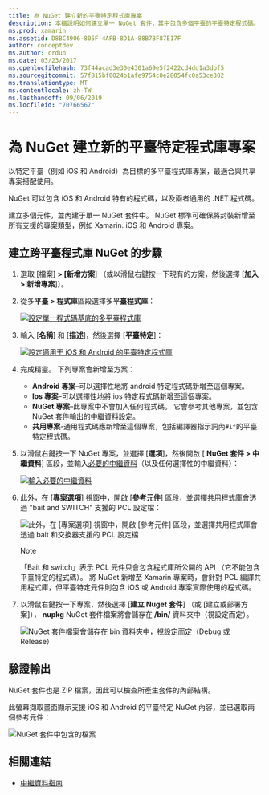 ```yaml
---
title: 為 NuGet 建立新的平臺特定程式庫專案
description: 本檔說明如何建立單一 NuGet 套件，其中包含多個平臺的平臺特定程式碼。
ms.prod: xamarin
ms.assetid: D8BC4906-805F-4AFB-8D1A-88B7BF87E17F
author: conceptdev
ms.author: crdun
ms.date: 03/23/2017
ms.openlocfilehash: 73f44acad3e30e4301a69e5f2422cd4dd1a3dbf5
ms.sourcegitcommit: 57f815bf0024b1afe9754c0e28054fc0a53ce302
ms.translationtype: MT
ms.contentlocale: zh-TW
ms.lasthandoff: 09/06/2019
ms.locfileid: "70766567"
---
```

# <a name="creating-new-platform-specific-library-projects-for-nuget"></a>為 NuGet 建立新的平臺特定程式庫專案

以特定平臺（例如 iOS 和 Android）為目標的多平臺程式庫專案，最適合與共享專案搭配使用。

NuGet 可以包含 iOS 和 Android 特有的程式碼，以及兩者通用的 .NET 程式碼。

建立多個元件，並內建于單一 NuGet 套件中。 NuGet 標準可確保將封裝新增至所有支援的專案類型，例如 Xamarin. iOS 和 Android 專案。

## <a name="steps-to-create-a-cross-platform-library-nuget"></a>建立跨平臺程式庫 NuGet 的步驟

1. 選取 [檔案] **> [新增方案**] （或以滑鼠右鍵按一下現有的方案，然後選擇 [**加入 > 新增專案**]）。

2. 從多**平臺 > 程式庫**區段選擇多**平臺程式庫**：

    [![](platform-specific-images/mulitplatform-library-sml.png "設定單一程式碼基底的多平臺程式庫")](platform-specific-images/multiplatform-library.png#lightbox)

3. 輸入 [**名稱**] 和 [**描述**]，然後選擇 [**平臺特定**]：

    [![](platform-specific-images/specific-configure-sml.png "設定適用于 iOS 和 Android 的平臺特定程式庫")](platform-specific-images/specific-configure.png#lightbox)

4. 完成精靈。 下列專案會新增至方案：

    - **Android 專案**–可以選擇性地將 android 特定程式碼新增至這個專案。
    - **Ios 專案**–可以選擇性地將 ios 特定程式碼新增至這個專案。
    - **NuGet 專案**–此專案中不會加入任何程式碼。 它會參考其他專案，並包含 NuGet 套件輸出的中繼資料設定。
    - **共用專案**-通用程式碼應新增至這個專案，包括編譯器指示詞內`#if`的平臺特定程式碼。

5. 以滑鼠右鍵按一下 NuGet 專案，並選擇 [**選項**]，然後開啟 [ **NuGet 套件 > 中繼資料**] 區段，並輸入[必要的中繼資料](~/cross-platform/app-fundamentals/nuget-multiplatform-libraries/metadata.md)（以及任何選擇性的中繼資料）：

    [![](platform-specific-images/specific-metadata-sml.png "輸入必要的中繼資料")](platform-specific-images/specific-metadata.png#lightbox)

6. 此外，在 [**專案選項**] 視窗中，開啟 [**參考元件**] 區段，並選擇共用程式庫會透過 "bait and SWITCH" 支援的 PCL 設定檔：

    ![](platform-specific-images/specific-reference-assemblies.png "此外，在 [專案選項] 視窗中，開啟 [參考元件] 區段，並選擇共用程式庫會透過 bait 和交換器支援的 PCL 設定檔")

    > [!NOTE]
    > 「Bait 和 switch」表示 PCL 元件只會包含程式庫所公開的 API （它不能包含平臺特定的程式碼）。 將 NuGet 新增至 Xamarin 專案時，會針對 PCL 編譯共用程式庫，但平臺特定元件則包含 iOS 或 Android 專案實際使用的程式碼。

7. 以滑鼠右鍵按一下專案，然後選擇 [**建立 Nuget 套件**] （或 [建立或部署方案]）， **nupkg** NuGet 套件檔案將會儲存在 **/bin/** 資料夾中（視設定而定）。

    ![](platform-specific-images/create-nuget-package.png "NuGet 套件檔案會儲存在 bin 資料夾中，視設定而定（Debug 或 Release）")

## <a name="verifying-the-output"></a>驗證輸出

NuGet 套件也是 ZIP 檔案，因此可以檢查所產生套件的內部結構。

此螢幕擷取畫面顯示支援 iOS 和 Android 的平臺特定 NuGet 內容，並已選取兩個參考元件：

![](platform-specific-images/nuget-output.png "NuGet 套件中包含的檔案")

## <a name="related-links"></a>相關連結

- [中繼資料指南](~/cross-platform/app-fundamentals/nuget-multiplatform-libraries/metadata.md)

